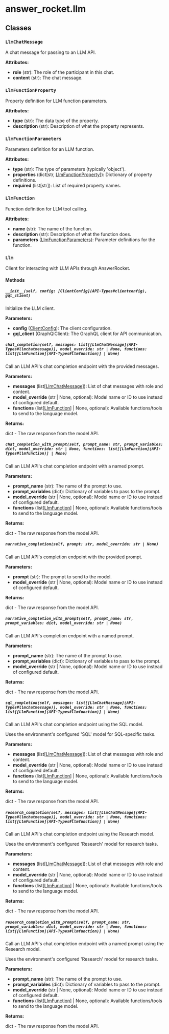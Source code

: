 # answer_rocket.llm

## Classes

### `LlmChatMessage`

A chat message for passing to an LLM API.


**Attributes:**

- **role** (str): The role of the participant in this chat.
- **content** (str): The chat message.

### `LlmFunctionProperty`

Property definition for LLM function parameters.


**Attributes:**

- **type** (str): The data type of the property.
- **description** (str): Description of what the property represents.

### `LlmFunctionParameters`

Parameters definition for an LLM function.


**Attributes:**

- **type** (str): The type of parameters (typically 'object').
- **properties** (dict[str, [LlmFunctionProperty](API-Types#llmfunctionproperty)]): Dictionary of property definitions.
- **required** (list[str]): List of required property names.

### `LlmFunction`

Function definition for LLM tool calling.


**Attributes:**

- **name** (str): The name of the function.
- **description** (str): Description of what the function does.
- **parameters** ([LlmFunctionParameters](API-Types#llmfunctionparameters)): Parameter definitions for the function.

### `Llm`

Client for interacting with LLM APIs through AnswerRocket.

#### Methods

##### `__init__(self, config: [ClientConfig](API-Types#clientconfig), gql_client)`


Initialize the LLM client.


**Parameters:**

- **config** ([ClientConfig](API-Types#clientconfig)): The client configuration.
- **gql_client** (GraphQlClient): The GraphQL client for API communication.

##### `chat_completion(self, messages: list[[LlmChatMessage](API-Types#llmchatmessage)], model_override: str | None, functions: list[[LlmFunction](API-Types#llmfunction)] | None)`


Call an LLM API's chat completion endpoint with the provided messages.


**Parameters:**

- **messages** (list[[LlmChatMessage](API-Types#llmchatmessage)]): List of chat messages with role and content.
- **model_override** (str | None, optional): Model name or ID to use instead of configured default.
- **functions** (list[[LlmFunction](API-Types#llmfunction)] | None, optional): Available functions/tools to send to the language model.


**Returns:**

dict - The raw response from the model API.

##### `chat_completion_with_prompt(self, prompt_name: str, prompt_variables: dict, model_override: str | None, functions: list[[LlmFunction](API-Types#llmfunction)] | None)`


Call an LLM API's chat completion endpoint with a named prompt.


**Parameters:**

- **prompt_name** (str): The name of the prompt to use.
- **prompt_variables** (dict): Dictionary of variables to pass to the prompt.
- **model_override** (str | None, optional): Model name or ID to use instead of configured default.
- **functions** (list[[LlmFunction](API-Types#llmfunction)] | None, optional): Available functions/tools to send to the language model.


**Returns:**

dict - The raw response from the model API.

##### `narrative_completion(self, prompt: str, model_override: str | None)`


Call an LLM API's completion endpoint with the provided prompt.


**Parameters:**

- **prompt** (str): The prompt to send to the model.
- **model_override** (str | None, optional): Model name or ID to use instead of configured default.


**Returns:**

dict - The raw response from the model API.

##### `narrative_completion_with_prompt(self, prompt_name: str, prompt_variables: dict, model_override: str | None)`


Call an LLM API's completion endpoint with a named prompt.


**Parameters:**

- **prompt_name** (str): The name of the prompt to use.
- **prompt_variables** (dict): Dictionary of variables to pass to the prompt.
- **model_override** (str | None, optional): Model name or ID to use instead of configured default.


**Returns:**

dict - The raw response from the model API.

##### `sql_completion(self, messages: list[[LlmChatMessage](API-Types#llmchatmessage)], model_override: str | None, functions: list[[LlmFunction](API-Types#llmfunction)] | None)`


Call an LLM API's chat completion endpoint using the SQL model.

Uses the environment's configured 'SQL' model for SQL-specific tasks.


**Parameters:**

- **messages** (list[[LlmChatMessage](API-Types#llmchatmessage)]): List of chat messages with role and content.
- **model_override** (str | None, optional): Model name or ID to use instead of configured default.
- **functions** (list[[LlmFunction](API-Types#llmfunction)] | None, optional): Available functions/tools to send to the language model.


**Returns:**

dict - The raw response from the model API.

##### `research_completion(self, messages: list[[LlmChatMessage](API-Types#llmchatmessage)], model_override: str | None, functions: list[[LlmFunction](API-Types#llmfunction)] | None)`


Call an LLM API's chat completion endpoint using the Research model.

Uses the environment's configured 'Research' model for research tasks.


**Parameters:**

- **messages** (list[[LlmChatMessage](API-Types#llmchatmessage)]): List of chat messages with role and content.
- **model_override** (str | None, optional): Model name or ID to use instead of configured default.
- **functions** (list[[LlmFunction](API-Types#llmfunction)] | None, optional): Available functions/tools to send to the language model.


**Returns:**

dict - The raw response from the model API.

##### `research_completion_with_prompt(self, prompt_name: str, prompt_variables: dict, model_override: str | None, functions: list[[LlmFunction](API-Types#llmfunction)] | None)`


Call an LLM API's chat completion endpoint with a named prompt using the Research model.

Uses the environment's configured 'Research' model for research tasks.


**Parameters:**

- **prompt_name** (str): The name of the prompt to use.
- **prompt_variables** (dict): Dictionary of variables to pass to the prompt.
- **model_override** (str | None, optional): Model name or ID to use instead of configured default.
- **functions** (list[[LlmFunction](API-Types#llmfunction)] | None, optional): Available functions/tools to send to the language model.


**Returns:**

dict - The raw response from the model API.
